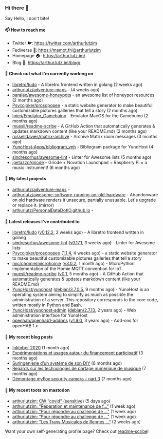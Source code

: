 ### Hi there 👋

Say Hello, I don't bite!

#### 📫 How to reach me

- Twitter 🐦: https://twitter.com/arthurlutzim
- Fediverse 🐘: https://mamot.fr/@arthurlutzim
- Homepage 🏠: https://arthur.lutz.im/
- Blog 📰: https://arthur.lutz.im/blog/

#### 👷 Check out what I'm currently working on

- [libretro/ludo](https://github.com/libretro/ludo) - A libretro frontend written in golang (2 weeks ago)
- [arthurlutz/adventure-maps](https://github.com/arthurlutz/adventure-maps) -  (4 weeks ago)
- [paralax/awesome-honeypots](https://github.com/paralax/awesome-honeypots) - an awesome list of honeypot resources (2 months ago)
- [Psycojoker/prosopopee](https://github.com/Psycojoker/prosopopee) - a static website generator to make beautiful customizable pictures galleries that tell a story (2 months ago)
- [lpieri/Emulator_Gamebuino](https://github.com/lpieri/Emulator_Gamebuino) - Emulator MacOS for the Gamebuino (2 months ago)
- [muesli/readme-scribe](https://github.com/muesli/readme-scribe) - A GitHub Action that automatically generates &amp; updates markdown content (like your README.md) (2 months ago)
- [russelldavies/matrix-archive](https://github.com/russelldavies/matrix-archive) - Archive Matrix room messages (3 months ago)
- [YunoHost-Apps/bibliogram_ynh](https://github.com/YunoHost-Apps/bibliogram_ynh) - Bibliogram package for YunoHost (4 months ago)
- [sindresorhus/awesome-lint](https://github.com/sindresorhus/awesome-lint) - Linter for Awesome lists (5 months ago)
- [jpetazzo/griode](https://github.com/jpetazzo/griode) - Griode &#43; Novation Launchpad &#43; Raspberry Pi = a music instrument! (6 months ago)

#### 🌱 My latest projects

- [arthurlutz/adventure-maps](https://github.com/arthurlutz/adventure-maps) - 
- [arthurlutz/awesome-software-running-on-old-hardware](https://github.com/arthurlutz/awesome-software-running-on-old-hardware) - Abandonware on old hardware renders it unsecure, partially unusuable. Let&#39;s upgrade or replace it. (mirror)
- [arthurlutz/PersonalDataDotIO.github.io](https://github.com/arthurlutz/PersonalDataDotIO.github.io) - 

#### 🔭 Latest releases I've contributed to

- [libretro/ludo](https://github.com/libretro/ludo) ([v0.12.2](https://github.com/libretro/ludo/releases/tag/v0.12.2), 2 weeks ago) - A libretro frontend written in golang
- [sindresorhus/awesome-lint](https://github.com/sindresorhus/awesome-lint) ([v0.17.1](https://github.com/sindresorhus/awesome-lint/releases/tag/v0.17.1), 3 weeks ago) - Linter for Awesome lists
- [Psycojoker/prosopopee](https://github.com/Psycojoker/prosopopee) ([1.1.4](https://github.com/Psycojoker/prosopopee/releases/tag/1.1.4), 4 weeks ago) - a static website generator to make beautiful customizable pictures galleries that tell a story
- [microhomie/microhomie](https://github.com/microhomie/microhomie) ([v3.0.2](https://github.com/microhomie/microhomie/releases/tag/v3.0.2), 1 month ago) - MicroPython implementation of the Homie MQTT convention for IoT.
- [muesli/readme-scribe](https://github.com/muesli/readme-scribe) ([v0.1](https://github.com/muesli/readme-scribe/releases/tag/v0.1), 5 months ago) - A GitHub Action that automatically generates &amp; updates markdown content (like your README.md)
- [YunoHost/yunohost](https://github.com/YunoHost/yunohost) ([debian/3.7.0.5](https://github.com/YunoHost/yunohost/releases/tag/debian%2F3.7.0.5), 9 months ago) - YunoHost is an operating system aiming to simplify as much as possible the administration of a server. This repository corresponds to the core code, written mostly in Python and Bash.
- [YunoHost/yunohost-admin](https://github.com/YunoHost/yunohost-admin) ([debian/2.7.13](https://github.com/YunoHost/yunohost-admin/releases/tag/debian%2F2.7.13), 2 years ago) - Web administration interface for YunoHost
- [openhab/openhab1-addons](https://github.com/openhab/openhab1-addons) ([v1.9.0](https://github.com/openhab/openhab1-addons/releases/tag/v1.9.0), 3 years ago) - Add-ons for openHAB 1.x

#### 📜 My recent blog posts

- [Inktober 2020](https://arthur.lutz.im/blog/2020/11/09/inktober-2020/) (1 month ago)
- [Expérimentations et usages autour du financement participatif](https://arthur.lutz.im/blog/2020/09/21/experimentations-et-usages-autour-du-financement-participatif/) (3 months ago)
- [Suringénierie d’un système de son DIY](https://arthur.lutz.im/blog/2020/06/01/suringenierie-dun-systeme-de-son-diy/) (6 months ago)
- [Regards sur les technologies de partage numérique de musique](https://arthur.lutz.im/blog/2020/05/23/regards-sur-les-technologies-de-partage-numerique-de-musique/) (7 months ago)
- [Démontage myFox security camera – part 3](https://arthur.lutz.im/blog/2020/04/28/demontage-myfox-security-camera-part-3/) (7 months ago)

#### 🐘 My recent toots on mastodon

- [arthurlutzim: CW “covid” (sensitive)](https://mamot.fr/@arthurlutzim/105394409858670005) (5 days ago)
- [arthurlutzim: “Réparation et maintenance de f…”](https://mamot.fr/@arthurlutzim/105366514992319870) (1 week ago)
- [arthurlutzim: “Pour répondre au challenge de …”](https://mamot.fr/@arthurlutzim/105355984984225712) (1 week ago)
- [arthurlutzim: “Pour répondre au challenge de …”](https://mamot.fr/@arthurlutzim/105355970995418175) (1 week ago)
- [arthurlutzim: “Les Trans Musicales de Rennes …”](https://mamot.fr/@arthurlutzim/105317954980198301) (2 weeks ago)

Want your own self-generating profile page? Check out [readme-scribe](https://github.com/muesli/readme-scribe)!
